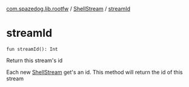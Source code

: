 [com.spazedog.lib.rootfw](../index.md) / [ShellStream](index.md) / [streamId](.)

# streamId

`fun streamId(): Int`

Return this stream's id

Each new [ShellStream](index.md) get's an id. This method will return the id of this stream

